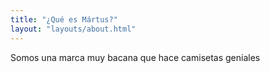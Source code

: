 ```yaml
---
title: "¿Qué es Mártus?"
layout: "layouts/about.html"
---
```


Somos una marca muy bacana que hace camisetas geniales
